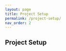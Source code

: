```yaml
---
layout: page
title: Project Setup
permalink: /project-setup/
nav_order: 2
---
```


## Project Setup
